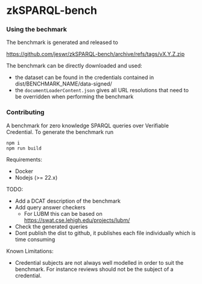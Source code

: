 # zkSPARQL-bench

### Using the bechmark

The benchmark is generated and released to

https://github.com/jeswr/zkSPARQL-bench/archive/refs/tags/vX.Y.Z.zip

The benchmark can be directly downloaded and used:

- the dataset can be found in the credentials contained in dist/BENCHMARK_NAME/data-signed/
- the `documentLoaderContent.json` gives all URL resolutions that need to be overridden when performing the benchmark

### Contributing

A benchmark for zero knowledge SPARQL queries over Verifiable Credential. To generate the benchmark run

```
npm i
npm run build
```

Requirements:

* Docker
* Nodejs (>= 22.x)

TODO:

* Add a DCAT description of the benchmark
* Add query answer checkers
  * For LUBM this can be based on https://swat.cse.lehigh.edu/projects/lubm/
* Check the generated queries
* Dont publish the dist to github, it publishes each file individually which is time consuming

Known Limitations:

* Credential subjects are not always well modelled in order to suit the benchmark. For instance reviews should not be the subject of a credential.
